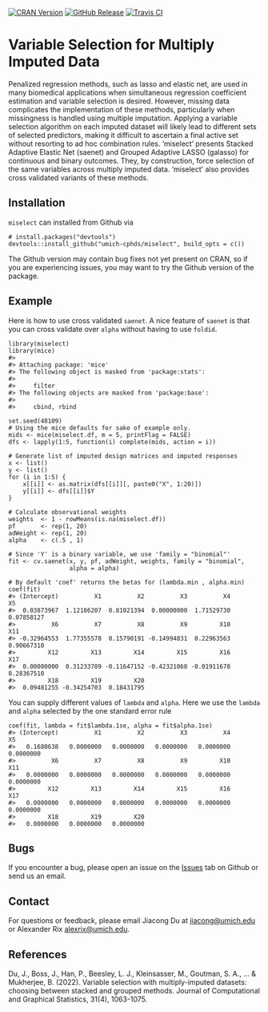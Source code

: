 <!-- Badges -->

[![CRAN
Version](https://img.shields.io/cran/v/miselect?style=flat-square&color=blue&label=CRAN)](https://cran.r-project.org/package=miselect)
[![GitHub
Release](https://img.shields.io/github/v/release/umich-cphds/miselect?include_prereleases&label=Github&style=flat-square&color=blue)](https://github.com/umich-cphds/miselect)
[![Travis
CI](https://img.shields.io/travis/umich-cphds/miselect?style=flat-square)](https://travis-ci.org/umich-cphds/miselect)

# Variable Selection for Multiply Imputed Data

Penalized regression methods, such as lasso and elastic net, are used in
many biomedical applications when simultaneous regression coefficient
estimation and variable selection is desired. However, missing data
complicates the implementation of these methods, particularly when
missingness is handled using multiple imputation. Applying a variable
selection algorithm on each imputed dataset will likely lead to
different sets of selected predictors, making it difficult to ascertain
a final active set without resorting to ad hoc combination rules.
‘miselect’ presents Stacked Adaptive Elastic Net (saenet) and Grouped
Adaptive LASSO (galasso) for continuous and binary outcomes. They, by
construction, force selection of the same variables across multiply
imputed data. ‘miselect’ also provides cross validated variants of these
methods.

## Installation

`miselect` can installed from Github via

    # install.packages("devtools")
    devtools::install_github("umich-cphds/miselect", build_opts = c())

The Github version may contain bug fixes not yet present on CRAN, so if
you are experiencing issues, you may want to try the Github version of
the package.

## Example

Here is how to use cross validated `saenet`. A nice feature of `saenet`
is that you can cross validate over `alpha` without having to use
`foldid`.

    library(miselect)
    library(mice)
    #> 
    #> Attaching package: 'mice'
    #> The following object is masked from 'package:stats':
    #> 
    #>     filter
    #> The following objects are masked from 'package:base':
    #> 
    #>     cbind, rbind

    set.seed(48109)
    # Using the mice defaults for sake of example only.
    mids <- mice(miselect.df, m = 5, printFlag = FALSE)
    dfs <- lapply(1:5, function(i) complete(mids, action = i))

    # Generate list of imputed design matrices and imputed responses
    x <- list()
    y <- list()
    for (i in 1:5) {
        x[[i]] <- as.matrix(dfs[[i]][, paste0("X", 1:20)])
        y[[i]] <- dfs[[i]]$Y
    }

    # Calculate observational weights
    weights  <- 1 - rowMeans(is.na(miselect.df))
    pf       <- rep(1, 20)
    adWeight <- rep(1, 20)
    alpha    <- c(.5 , 1)

    # Since 'Y' is a binary variable, we use 'family = "binomial"'
    fit <- cv.saenet(x, y, pf, adWeight, weights, family = "binomial",
                     alpha = alpha)

    # By default 'coef' returns the betas for (lambda.min , alpha.min)
    coef(fit)
    #> (Intercept)          X1          X2          X3          X4          X5 
    #>  0.03873967  1.12186207  0.81021394  0.00000000  1.71529730  0.07858127 
    #>          X6          X7          X8          X9         X10         X11 
    #> -0.32964553  1.77355578  0.15790191 -0.14994831  0.22963563  0.90667310 
    #>         X12         X13         X14         X15         X16         X17 
    #>  0.00000000  0.31233789 -0.11647152 -0.42321068 -0.01911678  0.28367510 
    #>         X18         X19         X20 
    #>  0.09481255 -0.34254703  0.18431795

You can supply different values of `lambda` and `alpha`. Here we use the
`lambda` and `alpha` selected by the one standard error rule

    coef(fit, lambda = fit$lambda.1se, alpha = fit$alpha.1se)
    #> (Intercept)          X1          X2          X3          X4          X5 
    #>   0.1680638   0.0000000   0.0000000   0.0000000   0.0000000   0.0000000 
    #>          X6          X7          X8          X9         X10         X11 
    #>   0.0000000   0.0000000   0.0000000   0.0000000   0.0000000   0.0000000 
    #>         X12         X13         X14         X15         X16         X17 
    #>   0.0000000   0.0000000   0.0000000   0.0000000   0.0000000   0.0000000 
    #>         X18         X19         X20 
    #>   0.0000000   0.0000000   0.0000000

## Bugs

If you encounter a bug, please open an issue on the
[Issues](https://github.com/umich-cphds/miselect/issues) tab on Github
or send us an email.

## Contact

For questions or feedback, please email Jiacong Du at
<jiacong@umich.edu> or Alexander Rix <alexrix@umich.edu>.

## References

Du, J., Boss, J., Han, P., Beesley, L. J., Kleinsasser, M., Goutman, S.
A., … & Mukherjee, B. (2022). Variable selection with multiply-imputed
datasets: choosing between stacked and grouped methods. Journal of
Computational and Graphical Statistics, 31(4), 1063-1075.
